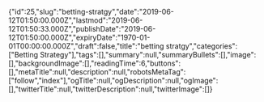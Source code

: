 {"id":25,"slug":"betting-stratgy","date":"2019-06-12T01:50:00.000Z","lastmod":"2019-06-12T01:50:33.000Z","publishDate":"2019-06-12T01:50:00.000Z","expiryDate":"1970-01-01T00:00:00.000Z","draft":false,"title":"betting stratgy","categories":["Betting Strategy"],"tags":[],"summary":null,"summaryBullets":[],"image":[],"backgroundImage":[],"readingTime":6,"buttons":[],"metaTitle":null,"description":null,"robotsMetaTag":["follow","index"],"ogTitle":null,"ogDescription":null,"ogImage":[],"twitterTitle":null,"twitterDescription":null,"twitterImage":[]}
